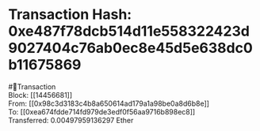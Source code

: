 
Transaction Hash: 0xe487f78dcb514d11e558322423d9027404c76ab0ec8e45d5e638dc0b11675869
====================================================================================
  
#💸Transaction  
Block: [[14456681]]  
From: [[0x98c3d3183c4b8a650614ad179a1a98be0a8d6b8e]]  
To: [[0xea674fdde714fd979de3edf0f56aa9716b898ec8]]  
Transferred: 0.00497959136297 Ether